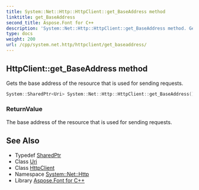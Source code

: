```yaml
---
title: System::Net::Http::HttpClient::get_BaseAddress method
linktitle: get_BaseAddress
second_title: Aspose.Font for C++
description: 'System::Net::Http::HttpClient::get_BaseAddress method. Gets the base address of the resource that is used for sending requests in C++.'
type: docs
weight: 200
url: /cpp/system.net.http/httpclient/get_baseaddress/
---
```

## HttpClient::get_BaseAddress method


Gets the base address of the resource that is used for sending requests.

```cpp
System::SharedPtr<Uri> System::Net::Http::HttpClient::get_BaseAddress()
```


### ReturnValue

The base address of the resource that is used for sending requests.

## See Also

* Typedef [SharedPtr](../../../system/sharedptr/)
* Class [Uri](../../../system/uri/)
* Class [HttpClient](../)
* Namespace [System::Net::Http](../../)
* Library [Aspose.Font for C++](../../../)
